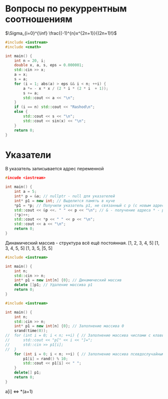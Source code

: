 # Вопросы по рекуррентным соотношениям

$\Sigma_{i=0}^{\inf} \frac{(-1)^{n}x^{2n+1}}{(2n+1)!}$

```cpp
#include <iostream>
#include <cmath>

int main() {
	int n = 20, i;
	double x, a, s, eps = 0.000001;
	std::cin >> x;
	a = x;
	s = a;
	for (i = 1; abs(a) > eps && i < n; ++i) {
		a *= - x * x / (2 * i * (2 * i  + 1));
		s += a;
		std::cout << a << "\n";
	}
	if (i == n) std::cout << "Rashod\n";
	else {
		std::cout << s << "\n";
		std::cout << sin(x) << "\n";
	}
	return 0;
}
```
# Указатели
В указатель записывается адрес переменной
```cpp
#incude <iostream>

int main() {
	int a = 5;
	int* p = &a; // nullptr - null для указателей
	int* p1 = new int; // Выделится память в куче
	*p1 = *p; // Получили указатель p1, не связанный с p (с новым адресом)
	std::cout << &p <<. " " << p << "\n"; // & - получение адреса * - разыменовывание указателя
	(*p)++;
	std::cout << *p << " " << p << "\n";
	std::cout << a << "\n";
	return 0;
}
```

Динамический массив - структура всё ещё постоянная.
[1, 2, 3, 4, 5]
[1, 3, 4, 5, 5]
[1, 3, 5, |5, 5]
```cpp
#include <iostream>

int main() {
	int n;
	std::cin >> n;
	int* p1 = new int[n] {0}; // Динамический массив
	delete []p1; // Удаление массива p1
	return 0;
}
```

```cpp
#include <iostream>

int main() {
	int n;
	std::cin >> n;
	int* p1 = new int[n] {0}; // Заполнение массива 0
	srand(time(0));
//	for (int i = 0; i < n; ++i) { // Заполнение массива числами с клавиатуры
//		std::cout << "p[" << i << "]=";
//		std::cin >> p1[i];
//	}
	for (int i = 0; i < n; ++i) { // Заполнение массива псевдослучайными числами
		p1[i] = rand() % 10;
		std::cout << p1[i] << " ";
	}
	delete[] p1;
	return 0;
}
```
a\[i] <=> \*(a+1)
